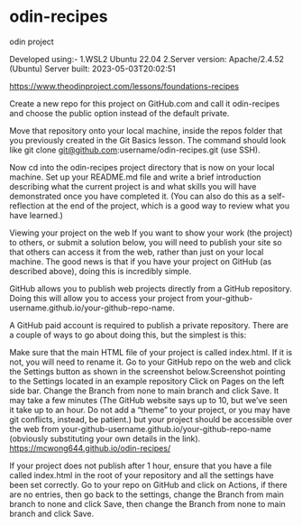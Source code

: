 # odin-recipes
odin project

Developed using:- 
1.WSL2 Ubuntu 22.04
2.Server version: Apache/2.4.52 (Ubuntu)
    Server built:   2023-05-03T20:02:51


https://www.theodinproject.com/lessons/foundations-recipes

Create a new repo for this project on GitHub.com and call it odin-recipes and choose the public option instead of the default private.

Move that repository onto your local machine, inside the repos folder that you previously created in the Git Basics lesson. The command should look like git clone git@github.com:username/odin-recipes.git (use SSH).

Now cd into the odin-recipes project directory that is now on your local machine.
Set up your README.md file and write a brief introduction describing what the current project is and what skills you will have demonstrated once you have completed it. (You can also do this as a self-reflection at the end of the project, which is a good way to review what you have learned.)

Viewing your project on the web
If you want to show your work (the project) to others, or submit a solution below, you will need to publish your site so that others can access it from the web, rather than just on your local machine. The good news is that if you have your project on GitHub (as described above), doing this is incredibly simple.

GitHub allows you to publish web projects directly from a GitHub repository. Doing this will allow you to access your project from your-github-username.github.io/your-github-repo-name.

A GitHub paid account is required to publish a private repository.
There are a couple of ways to go about doing this, but the simplest is this:

Make sure that the main HTML file of your project is called index.html. If it is not, you will need to rename it.
Go to your GitHub repo on the web and click the Settings button as shown in the screenshot below.Screenshot pointing to the Settings located in an example repository
Click on Pages on the left side bar.
Change the Branch from none to main branch and click Save.
It may take a few minutes (The GitHub website says up to 10, but we’ve seen it take up to an hour. Do not add a “theme” to your project, or you may have git conflicts, instead, be patient.) but your project should be accessible over the web from your-github-username.github.io/your-github-repo-name (obviously substituting your own details in the link).
https://mcwong644.github.io/odin-recipes/

If your project does not publish after 1 hour, ensure that you have a file called index.html in the root of your repository and all the settings have been set correctly. Go to your repo on GitHub and click on Actions, if there are no entries, then go back to the settings, change the Branch from main branch to none and click Save, then change the Branch from none to main branch and click Save.